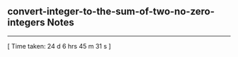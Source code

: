 <h2>convert-integer-to-the-sum-of-two-no-zero-integers Notes</h2><hr>[ Time taken: 24 d 6 hrs 45 m 31 s ]